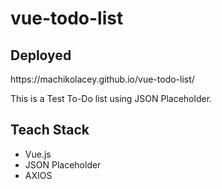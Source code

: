# vue-todo-list
<h2>Deployed</h2>
https://machikolacey.github.io/vue-todo-list/

<p>This is a Test To-Do list using JSON Placeholder.</p>

<h2>Teach Stack</h2>

<ul>
<li>Vue.js</li>
<li>JSON Placeholder</li>
<li>AXIOS</li>
</ul>



